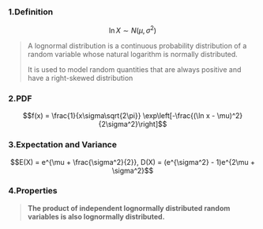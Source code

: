 ### 1.Definition

$$\ln X \sim N(\mu, \sigma^2)$$

>A lognormal distribution is a continuous probability distribution of a random variable whose natural logarithm is normally distributed.
>
>It is used to model random quantities that are always positive and have a right-skewed distribution

### 2.PDF

$$f(x) = \frac{1}{x\sigma\sqrt{2\pi}} \exp\left[-\frac{(\ln x - \mu)^2}{2\sigma^2}\right]$$

### 3.Expectation and Variance

$$E(X) = e^{\mu + \frac{\sigma^2}{2}}, D(X) = (e^{\sigma^2} - 1)e^{2\mu + \sigma^2}$$

### 4.Properties

>**The product of independent lognormally distributed random variables is also lognormally distributed.**